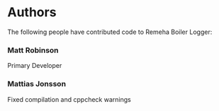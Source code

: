 Authors
=======

The following people have contributed code to Remeha Boiler Logger:

### Matt Robinson
Primary Developer

### Mattias Jonsson
Fixed compilation and cppcheck warnings
